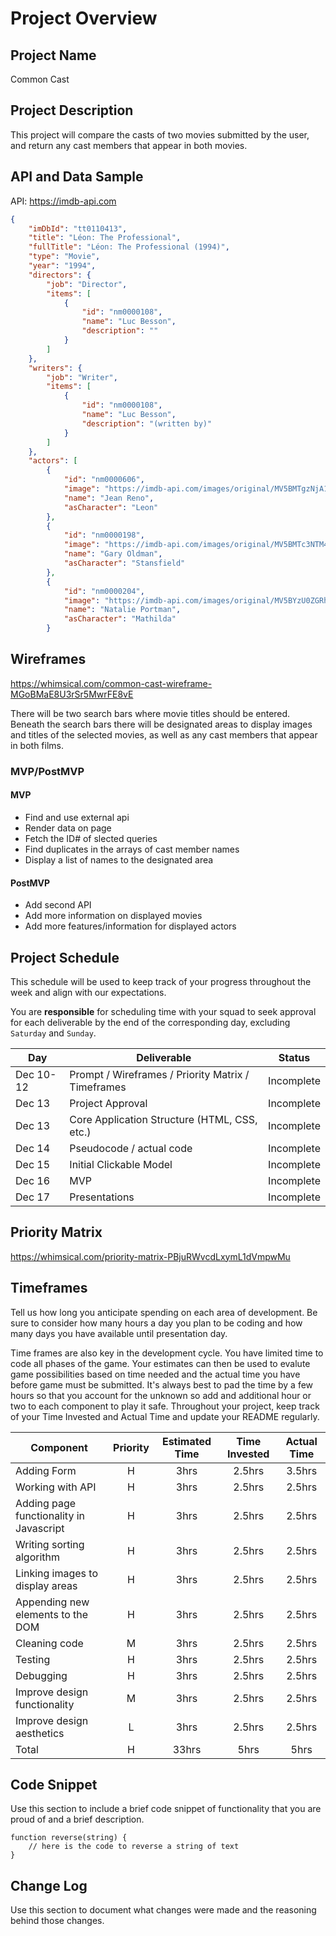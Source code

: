 # Project Overview

## Project Name

Common Cast

## Project Description

This project will compare the casts of two movies submitted by the user, and return any cast members that appear in both movies.

## API and Data Sample
API: https://imdb-api.com
```JSON
{
    "imDbId": "tt0110413",
    "title": "Léon: The Professional",
    "fullTitle": "Léon: The Professional (1994)",
    "type": "Movie",
    "year": "1994",
    "directors": {
        "job": "Director",
        "items": [
            {
                "id": "nm0000108",
                "name": "Luc Besson",
                "description": ""
            }
        ]
    },
    "writers": {
        "job": "Writer",
        "items": [
            {
                "id": "nm0000108",
                "name": "Luc Besson",
                "description": "(written by)"
            }
        ]
    },
    "actors": [
        {
            "id": "nm0000606",
            "image": "https://imdb-api.com/images/original/MV5BMTgzNjA1MjY2M15BMl5BanBnXkFtZTYwMjgzOTk0._V1_Ratio0.7273_AL_.jpg",
            "name": "Jean Reno",
            "asCharacter": "Leon"
        },
        {
            "id": "nm0000198",
            "image": "https://imdb-api.com/images/original/MV5BMTc3NTM4MzQ5MV5BMl5BanBnXkFtZTcwOTE4MDczNw@@._V1_Ratio0.7273_AL_.jpg",
            "name": "Gary Oldman",
            "asCharacter": "Stansfield"
        },
        {
            "id": "nm0000204",
            "image": "https://imdb-api.com/images/original/MV5BYzU0ZGRhZWItMGJlNy00YzlkLWIzOWYtNDA2NzlhMDg3YjMwXkEyXkFqcGdeQXVyMDM2NDM2MQ@@._V1_Ratio0.7273_AL_.jpg",
            "name": "Natalie Portman",
            "asCharacter": "Mathilda"
        }
```


## Wireframes
https://whimsical.com/common-cast-wireframe-MGoBMaE8U3rSr5MwrFE8vE

There will be two search bars where movie titles should be entered. Beneath the search bars there will be designated areas to display images and titles of the selected movies, as well as any cast members that appear in both films.

### MVP/PostMVP


#### MVP 

- Find and use external api 
- Render data on page
- Fetch the ID# of slected queries 
- Find duplicates in the arrays of cast member names
- Display a list of names to the designated area

#### PostMVP  

- Add second API
- Add more information on displayed movies
- Add more features/information for displayed actors

## Project Schedule

This schedule will be used to keep track of your progress throughout the week and align with our expectations.  

You are **responsible** for scheduling time with your squad to seek approval for each deliverable by the end of the corresponding day, excluding `Saturday` and `Sunday`.

|  Day | Deliverable | Status
|---|---| ---|
|Dec 10-12| Prompt / Wireframes / Priority Matrix / Timeframes | Incomplete
|Dec 13| Project Approval | Incomplete
|Dec 13| Core Application Structure (HTML, CSS, etc.) | Incomplete
|Dec 14| Pseudocode / actual code | Incomplete
|Dec 15| Initial Clickable Model  | Incomplete
|Dec 16| MVP | Incomplete
|Dec 17| Presentations | Incomplete

## Priority Matrix

https://whimsical.com/priority-matrix-PBjuRWvcdLxymL1dVmpwMu


## Timeframes

Tell us how long you anticipate spending on each area of development. Be sure to consider how many hours a day you plan to be coding and how many days you have available until presentation day.

Time frames are also key in the development cycle.  You have limited time to code all phases of the game.  Your estimates can then be used to evalute game possibilities based on time needed and the actual time you have before game must be submitted. It's always best to pad the time by a few hours so that you account for the unknown so add and additional hour or two to each component to play it safe. Throughout your project, keep track of your Time Invested and Actual Time and update your README regularly.

| Component | Priority | Estimated Time | Time Invested | Actual Time |
| --- | :---: |  :---: | :---: | :---: |
| Adding Form | H | 3hrs| 2.5hrs | 3.5hrs |
| Working with API | H | 3hrs| 2.5hrs | 2.5hrs |
| Adding page functionality in Javascript | H | 3hrs| 2.5hrs | 2.5hrs |
| Writing sorting algorithm | H | 3hrs| 2.5hrs | 2.5hrs |
| Linking images to display areas | H | 3hrs| 2.5hrs | 2.5hrs |
| Appending new elements to the DOM | H | 3hrs| 2.5hrs | 2.5hrs |
| Cleaning code | M | 3hrs| 2.5hrs | 2.5hrs |
| Testing | H | 3hrs| 2.5hrs | 2.5hrs |
| Debugging | H | 3hrs| 2.5hrs | 2.5hrs |
| Improve design functionality | M | 3hrs| 2.5hrs | 2.5hrs |
| Improve design aesthetics | L | 3hrs| 2.5hrs | 2.5hrs |
| Total | H | 33hrs| 5hrs | 5hrs |

## Code Snippet

Use this section to include a brief code snippet of functionality that you are proud of and a brief description.  

```
function reverse(string) {
	// here is the code to reverse a string of text
}
```

## Change Log
 Use this section to document what changes were made and the reasoning behind those changes.  

